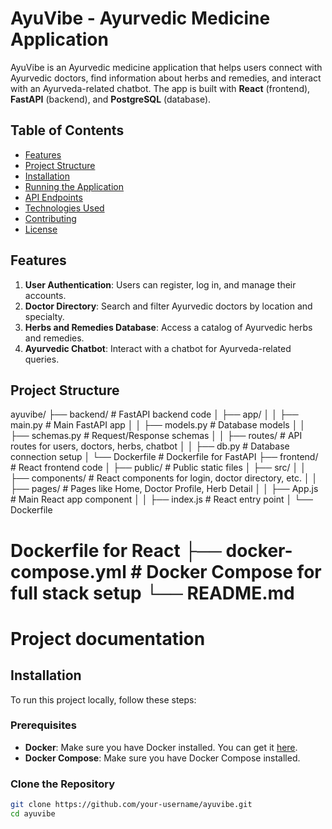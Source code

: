 # AyuVibe - Ayurvedic Medicine Application

AyuVibe is an Ayurvedic medicine application that helps users connect with Ayurvedic doctors, find information about herbs and remedies, and interact with an Ayurveda-related chatbot. The app is built with **React** (frontend), **FastAPI** (backend), and **PostgreSQL** (database).

## Table of Contents
- [Features](#features)
- [Project Structure](#project-structure)
- [Installation](#installation)
- [Running the Application](#running-the-application)
- [API Endpoints](#api-endpoints)
- [Technologies Used](#technologies-used)
- [Contributing](#contributing)
- [License](#license)

## Features
1. **User Authentication**: Users can register, log in, and manage their accounts.
2. **Doctor Directory**: Search and filter Ayurvedic doctors by location and specialty.
3. **Herbs and Remedies Database**: Access a catalog of Ayurvedic herbs and remedies.
4. **Ayurvedic Chatbot**: Interact with a chatbot for Ayurveda-related queries.

## Project Structure

ayuvibe/ ├── backend/ # FastAPI backend code │ ├── app/ │ │ ├── main.py # Main FastAPI app │ │ ├── models.py # Database models │ │ ├── schemas.py # Request/Response schemas │ │ ├── routes/ # API routes for users, doctors, herbs, chatbot │ │ ├── db.py # Database connection setup │ └── Dockerfile # Dockerfile for FastAPI ├── frontend/ # React frontend code │ ├── public/ # Public static files │ ├── src/ │ │ ├── components/ # React components for login, doctor directory, etc. │ │ ├── pages/ # Pages like Home, Doctor Profile, Herb Detail │ │ ├── App.js # Main React app component │ │ ├── index.js # React entry point │ └── Dockerfile 

# Dockerfile for React ├── docker-compose.yml # Docker Compose for full stack setup └── README.md 

# Project documentation


## Installation

To run this project locally, follow these steps:

### Prerequisites
- **Docker**: Make sure you have Docker installed. You can get it [here](https://www.docker.com/products/docker-desktop).
- **Docker Compose**: Make sure you have Docker Compose installed.

### Clone the Repository
```bash
git clone https://github.com/your-username/ayuvibe.git
cd ayuvibe

